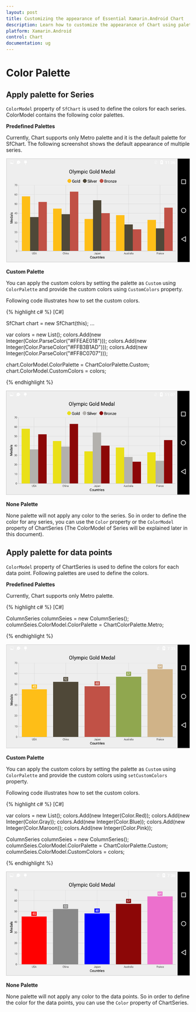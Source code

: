 ```yaml
---
layout: post
title: Customizing the appearance of Essential Xamarin.Android Chart
description: Learn how to customize the appearance of Chart using palettes.
platform: Xamarin.Android
control: Chart
documentation: ug
---
```


# Color Palette

## Apply palette for Series

`ColorModel` property of `SfChart` is used to define the colors for each series. ColorModel contains the following color palettes.

**Predefined Palettes**

Currently, Chart supports only Metro palette and it is the default palette for SfChart. The following screenshot shows the default appearance of multiple series.

![](appearance_images/appearance_img1.png)

**Custom Palette**

You can apply the custom colors by setting the palette as `Custom` using `ColorPalette` and provide the custom colors using `CustomColors` property.

Following code illustrates how to set the custom colors.

{% highlight c# %} 
[C#]

SfChart chart = new SfChart(this);
...

var colors = new List<Integer>();
colors.Add(new Integer(Color.ParseColor("#FFEAE018")));
colors.Add(new Integer(Color.ParseColor("#FFB3B1AD")));
colors.Add(new Integer(Color.ParseColor("#FF8C0707")));

chart.ColorModel.ColorPalette = ChartColorPalette.Custom;
chart.ColorModel.CustomColors = colors;

{% endhighlight %}

![](appearance_images/appearance_img2.png)

**None Palette**

None palette will not apply any color to the series. So in order to define the color for any series, you can use the `Color` property or the `ColorModel` property of ChartSeries (The ColorModel of Series will be explained later in this document).

## Apply palette for data points

`ColorModel` property of ChartSeries is used to define the colors for each data point. Following palettes are used to define the colors.

**Predefined Palettes**

Currently, Chart supports only Metro palette.

{% highlight c# %} 
[C#]

ColumnSeries columnSeies = new ColumnSeries();
columnSeies.ColorModel.ColorPalette = ChartColorPalette.Metro;

{% endhighlight %}

![](appearance_images/appearance_img3.png)

**Custom Palette**

You can apply the custom colors by setting the palette as `Custom` using `ColorPalette` and provide the custom colors using `setCustomColors` property.

Following code illustrates how to set the custom colors.

{% highlight c# %} 
[C#]

var colors = new List<Integer>();
colors.Add(new Integer(Color.Red));
colors.Add(new Integer(Color.Gray));
colors.Add(new Integer(Color.Blue));
colors.Add(new Integer(Color.Maroon));
colors.Add(new Integer(Color.Pink));

ColumnSeries columnSeies = new ColumnSeries();
columnSeies.ColorModel.ColorPalette = ChartColorPalette.Custom;
columnSeies.ColorModel.CustomColors = colors;

{% endhighlight %}

![](appearance_images/appearance_img4.png)

**None Palette**

None palette will not apply any color to the data points. So in order to define the color for the data points, you can use the `Color` property of ChartSeries.
